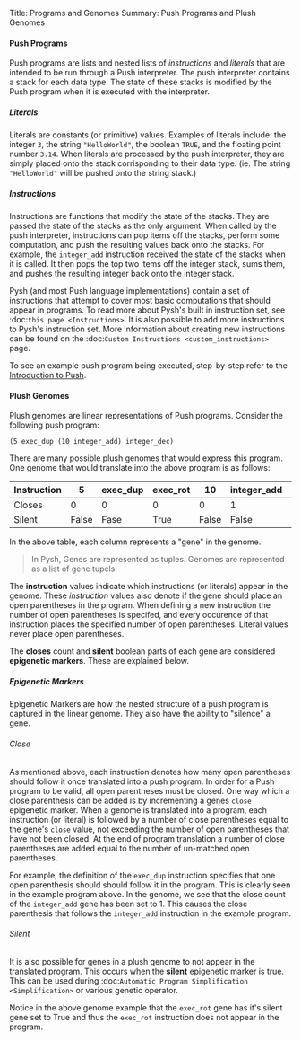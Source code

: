 Title: Programs and Genomes
Summary: Push Programs and Plush Genomes


<a name="push_programs"></a> 
#### Push Programs

Push programs are lists and nested lists of *instructions* and *literals* that are intended to be run through a Push interpreter. The push interpreter contains a stack for each data type. The state of these stacks is modified by the Push program when it is executed with the interpreter. 

##### Literals

Literals are constants (or primitive) values. Examples of literals include: the integer `3`, the string `"HelloWorld"`, the boolean `TRUE`, and the floating point number `3.14`. When literals are processed by the push interpreter, they are simply placed onto the stack corrisponding to their data type. (ie. The string `"HelloWorld"` will be pushed onto the string stack.) 

##### Instructions

Instructions are functions that modify the state of the stacks. They are passed the state of the stacks as the only argument. When called by the push interpreter, instructions can pop items off the stacks, perform some computation, and push the resulting values back onto the stacks. For example, the `integer_add` instruction received the state of the stacks when it is called. It then pops the top two items off the integer stack, sums them, and pushes the resulting integer back onto the integer stack.

Pysh (and most Push language implementations) contain a set of instructions that attempt to cover most basic computations that should appear in programs. To read more about Pysh's built in instruction set, see :doc:`this page <Instructions>`. It is also possible to add more instructions to Pysh's instruction set. More information about creating new instructions can be found on the :doc:`Custom Instructions <custom_instructions>` page. 

To see an example push program being executed, step-by-step refer to the [Introduction to Push](../intro_to_push/).

<a name="plush_genomes"></a> 
#### Plush Genomes

Plush genomes are linear representations of Push programs. Consider the following push program:

`(5 exec_dup (10 integer_add) integer_dec)`

There are many possible plush genomes that would express this program. One genome that would translate into the above program is as follows:

| Instruction | 5     | exec_dup | exec_rot | 10    | integer_add | integer_dec |
|-------------|-------|----------|----------|-------|-------------|-------------|
| Closes      | 0     | 0        | 0        | 0     | 1           | 0           |
| Silent      | False | Fase     | True     | False | False       | False       |

In the above table, each column represents a "gene" in the genome. 

>In Pysh, Genes are represented as tuples. Genomes are represented as a list of gene tupels.

The **instruction** values indicate which instructions (or literals) appear in the genome. These *instruction* values also denote if the gene should place an open parentheses in the program. When defining a new instruction the number of open parentheses is specifed, and every occurence of that instruction places the specified number of open parentheses. Literal values never place open parentheses.

The **closes** count and **silent** boolean parts of each gene are considered **epigenetic markers**. These are explained below.

##### Epigenetic Markers

Epigenetic Markers are how the nested structure of a push program is captured in the linear genome. They also have the ability to "silence" a gene.

###### Close

As mentioned above, each instruction denotes how many open parentheses should follow it once translated into a push program. In order for a Push program to be valid, all open parentheses must be closed. One way which a close parenthesis can be added is by incrementing a genes `close` epigenetic marker. When a genome is translated into a program, each instruction (or literal) is followed by a number of close parentheses equal to the gene's `close` value, not exceeding the number of open parentheses that have not been closed. At the end of program translation a number of close parentheses are added equal to the number of un-matched open parentheses.

For example, the definition of the `exec_dup` instruction specifies that one open parenthesis should should follow it in the program. This is clearly seen in the example program above. In the genome, we see that the close count of the `integer_add` gene has been set to 1. This causes the close parenthesis that follows the `integer_add` instruction in the example program. 

###### Silent

It is also possible for genes in a plush genome to not appear in the translated program. This occurs when the **silent** epigenetic marker is true. This can be used during :doc:`Automatic Program Simplification <Simplification>` or various genetic operator.

Notice in the above genome example that the `exec_rot` gene has it's silent gene set to True and thus the `exec_rot` instruction does not appear in the program.
